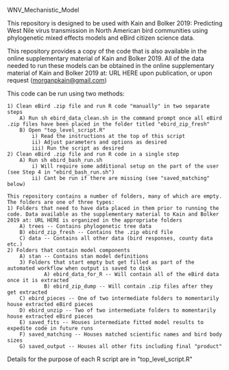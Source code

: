 WNV_Mechanistic_Model

This repository is designed to be used with Kain and Bolker 2019: Predicting West Nile virus transmission in North American bird communities using phylogenetic mixed effects models and eBird citizen science data. <br />

This repository provides a copy of the code that is also available in the online supplementary material of Kain and Bolker 2019. All of the data needed to run these models can be obtained in the online supplementary material of Kain and Bolker 2019 at: URL HERE upon publication, or upon request (morganpkain@gmail.com) <br />

This code can be run using two methods:

	1) Clean eBird .zip file and run R code "manually" in two separate steps
		A) Run sh ebird_data_clean.sh in the command prompt once all eBird .zip files have been placed in the folder titled "ebird_zip_fresh"
		B) Open "top_level_script.R"
			i) Read the instructions at the top of this script
			ii) Adjust parameters and options as desired
			iii) Run the script as desired
	2) Clean eBird .zip file and run R code in a single step
		A) Run sh ebird_bash_run.sh 
			i) Will require some additional setup on the part of the user (see Step 4 in "ebird_bash_run.sh")
			ii) Cant be run if there are missing (see "saved_matching" below) 
			
	This repository contains a number of folders, many of which are empty. The folders are one of three types:
	1) Folders that need to have data placed in them prior to running the code. Data available as the supplementary material to Kain and Bolker 2019 at: URL HERE is organized in the appropriate folders
		A) trees -- Contains phylogenetic tree data
		B) ebird_zip_fresh -- Contains the .zip ebird file
		C) data -- Contains all other data (bird responses, county data etc.)
	2) Folders that contain model components
		A) stan -- Contains stan model definitions
        3) Folders that start empty but get filled as part of the automated workflow when output is saved to disk
        		A) ebird_data_for_R -- Will contain all of the eBird data once it is extracted
        		B) ebird_zip_dump -- Will contain .zip files after they get extracted
		C) ebird_pieces -- One of two intermediate folders to momentarily house extracted eBird pieces
		D) ebird_unzip -- Two of two intermediate folders to momentarily house extracted eBird pieces
		E) saved_fits -- Houses intermediate fitted model results to expedite code in future runs
		F) saved_matching -- Houses matched scientific names and bird body sizes
		G) saved_output -- Houses all other fits including final "product"

Details for the purpose of each R script are in "top_level_script.R"
	

